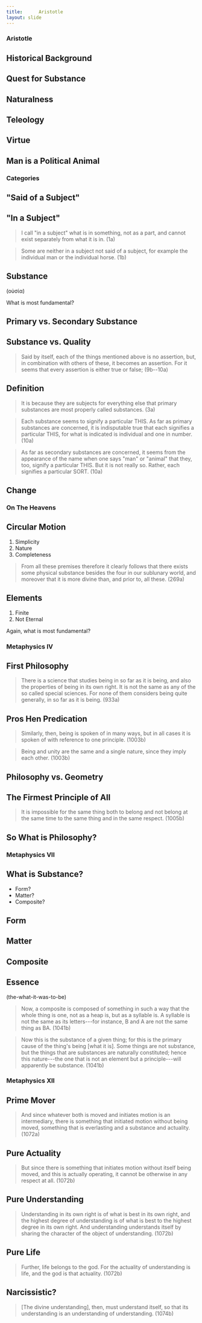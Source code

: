 ```yaml
---
title:      Aristotle
layout: slide
---
```



<section><!--Begin Aristotle Intro-->
<section data-background="https://positivepsychologyprogram.com/wp-content/uploads/2015/02/aristotelian-principle.jpg">

<h1> Aristotle </h1>

</section>

<section data-markdown>

## Historical Background ##

</section>
<section data-markdown>

## Quest for Substance ##

</section><section data-markdown>

## Naturalness ##

</section>
<section data-markdown>

## Teleology ##

</section>
<section data-markdown>

## Virtue ##

</section>
<section data-markdown>

## Man is a Political Animal ##

</section>
</section><!--End Aristotle Intro-->
<section data-markdown><!--Begin Categories-->
<section data-background="http://notetoself.typepad.com/.a/6a0115705a75a1970b0120a66db65e970c-500wi">

# Categories #

</section>
<section data-markdown>

## "Said of a Subject" ##

</section>
<section data-markdown>

## "In a Subject" ##

> I call "in a subject" what is in something, not as a part, and
> cannot exist separately from what it is in.
> (1a)

</section>
<section data-markdown>

> Some are neither in a subject not said of a subject, for example
> the individual man or the individual horse.
> (1b)

</section>
<section data-markdown>

## Substance ##

(οὐσία)

What is most fundamental?

</section>
<section data-markdown>

## Primary vs. Secondary Substance ##

</section>
<section data-markdown>

## Substance vs. Quality ##

</section>
<section data-markdown>

> Said by itself, each of the things mentioned above is no
> assertion, but, in combination with others of these, it becomes
> an assertion.  For it seems that every assertion is either true
> or false;
> (9b--10a)

</section>
<section data-markdown>

## Definition ##

</section>
<section data-markdown>

> It is because they are subjects for everything else that primary
> substances are most properly called substances.
> (3a)

</section>
<section data-markdown>

> Each substance seems to signify a particular THIS.  As far as
> primary substances are concerned, it is indisputable true that
> each signifies a particular THIS, for what is indicated is
> individual and one in number.
> (10a)

</section>
<section data-markdown>

> As far as secondary substances are concerned, it seems from the
> appearance of the name when one says "man" or "animal" that they,
> too, signify a particular THIS.  But it is not really so.
> Rather, each signifies a particular SORT.
> (10a)

</section>
<section data-markdown>

## Change ##

</section>
</section><!--End Categories-->
<section data-markdown><!--Begin On The Heavens-->
<section data-background="https://s-media-cache-ak0.pinimg.com/736x/c7/83/42/c783426124c0ba2c9bf3fc01f2c77294.jpg">

# On The Heavens #

</section>
<section data-markdown>

## Circular Motion ##

1. Simplicity
2. Nature
3. Completeness

</section>
<section data-markdown>

> From all these premises therefore it clearly follows that there
> exists some physical substance besides the four in our sublunary
> world, and moreover that it is more divine than, and prior to,
> all these.
> (269a)

</section>
<section data-markdown>

## Elements ##

1. Finite
2. Not Eternal

</section>
<section data-markdown>

Again, what is most fundamental?

</section>
</section><!--End On The Heavens-->
<section data-markdown><!--Begin Metaphysics IV-->
<section data-background="https://upload.wikimedia.org/wikipedia/commons/0/06/Aristotle-Raphael.JPG">

# Metaphysics IV #

</section>
<section data-markdown>

## First Philosophy ##

> There is a science that studies being in so far as it is being,
> and also the properties of being in its own right.  It is not the
> same as any of the so called special sciences.  For none of them
> considers being quite generally, in so far as it is being.
> (933a)

</section>
<section data-markdown>

## Pros Hen Predication ##

> Similarly, then, being is spoken of in many ways, but in all
> cases it is spoken of with reference to one principle.
> (1003b)

</section>
<section data-markdown>

> Being and unity are the same and a single nature, since they
> imply each other.
> (1003b)

</section>
<section data-markdown>

## Philosophy vs. Geometry ##

</section>
<section data-markdown>

## The Firmest Principle of All ##

> It is impossible for the same thing both to belong and not belong
> at the same time to the same thing and in the same respect.
> (1005b)

</section>
<section data-markdown>

## So What is Philosophy? ##

</section>
</section><!--End Metaphysics IV-->
<section data-markdown><!--Begin Metaphysics VII-->
<section data-background="http://newshour-tc.pbs.org/newshour/wp-content/uploads/2016/01/greekart.jpg">

# Metaphysics VII #

</section>
<section data-markdown>

## What is Substance? ##

- Form?
- Matter?
- Composite?

</section>
<section data-markdown>

## Form ##

</section>
<section data-markdown>

## Matter ##

</section>
<section data-markdown>

## Composite ##

</section>
<section data-markdown>

## Essence ##

(the-what-it-was-to-be)

</section>
<section data-markdown>

> Now, a composite is composed of something in such a way that the
> whole thing is one, not as a heap is, but as a syllable is.  A
> syllable is not the same as its letters---for instance, B and A
> are not the same thing as BA.
> (1041b)

</section>
<section data-markdown>

> Now this is the substance of a given thing; for this is the
> primary cause of the thing's being [what it is].  Some things are
> not substance, but the things that are substances are naturally
> constituted; hence this nature---the one that is not an element
> but a principle---will apparently be substance.
> (1041b)

</section>
</section><!--End Metaphysics VII-->
<section data-markdown><!--Begin Metaphysics VIII-->
<section data-background="https://upload.wikimedia.org/wikipedia/commons/d/d2/Paradiso_Canto_31.jpg">

# Metaphysics XII #

</section>
<section data-markdown>

## Prime Mover ##

> And since whatever both is moved and initiates motion is an
> intermediary, there is something that initiated motion without
> being moved, something that is everlasting and a substance and
> actuality.
> (1072a)

</section>
<section data-markdown>

## Pure Actuality ##

> But since there is something that initiates motion without itself
> being moved, and this is actually operating, it cannot be
> otherwise in any respect at all.
> (1072b)

</section>
<section data-markdown>

## Pure Understanding ##

> Understanding in its own right is of what is best in its own
> right, and the highest degree of understanding is of what is best
> to the highest degree in its own right.  And understanding
> understands itself by sharing the character of the object of
> understanding.
> (1072b)

</section>
<section data-markdown>

## Pure Life ##

> Further, life belongs to the god.  For the actuality of
> understanding is life, and the god is that actuality.
> (1072b)

</section>
<section data-markdown>

## Narcissistic? ##

> [The divine understanding], then, must understand itself, so that
> its understanding is an understanding of understanding.
> (1074b)

</section>
</section><!--End Metaphysics VIII-->